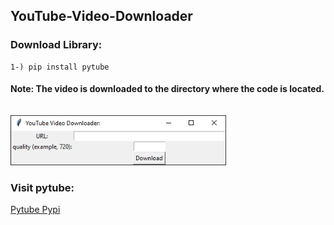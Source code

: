 ## YouTube-Video-Downloader

### Download Library:
    1-) pip install pytube
    
#### Note: The video is downloaded to the directory where the code is located.

<a href="https://github.com/Maverick7z/YouTube-Video-Downloader" title="pct.PNG">
   <img height="80" style="margin-top:15px" src="https://raw.githubusercontent.com/Maverick7z/YouTube-Video-Downloader/main/pct.PNG">
</a>

### Visit pytube:
<p><a href="https://pypi.org/project/pytube/">Pytube Pypi</a></p>


